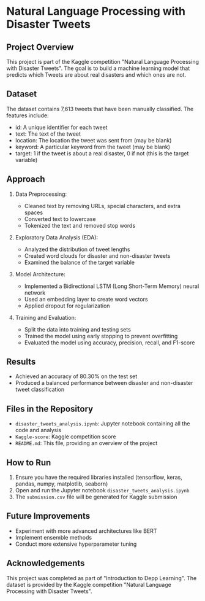 # Natural Language Processing with Disaster Tweets

## Project Overview
This project is part of the Kaggle competition "Natural Language Processing with Disaster Tweets". The goal is to build a machine learning model that predicts which Tweets are about real disasters and which ones are not.

## Dataset
The dataset contains 7,613 tweets that have been manually classified. The features include:
- id: A unique identifier for each tweet
- text: The text of the tweet
- location: The location the tweet was sent from (may be blank)
- keyword: A particular keyword from the tweet (may be blank)
- target: 1 if the tweet is about a real disaster, 0 if not (this is the target variable)

## Approach
1. Data Preprocessing:
   - Cleaned text by removing URLs, special characters, and extra spaces
   - Converted text to lowercase
   - Tokenized the text and removed stop words

2. Exploratory Data Analysis (EDA):
   - Analyzed the distribution of tweet lengths
   - Created word clouds for disaster and non-disaster tweets
   - Examined the balance of the target variable

3. Model Architecture:
   - Implemented a Bidirectional LSTM (Long Short-Term Memory) neural network
   - Used an embedding layer to create word vectors
   - Applied dropout for regularization

4. Training and Evaluation:
   - Split the data into training and testing sets
   - Trained the model using early stopping to prevent overfitting
   - Evaluated the model using accuracy, precision, recall, and F1-score

## Results
- Achieved an accuracy of 80.30% on the test set
- Produced a balanced performance between disaster and non-disaster tweet classification

## Files in the Repository
- `disaster_tweets_analysis.ipynb`: Jupyter notebook containing all the code and analysis
- `Kaggle-score`: Kaggle competition score
- `README.md`: This file, providing an overview of the project

## How to Run
1. Ensure you have the required libraries installed (tensorflow, keras, pandas, numpy, matplotlib, seaborn)
2. Open and run the Jupyter notebook `disaster_tweets_analysis.ipynb`
3. The `submission.csv` file will be generated for Kaggle submission

## Future Improvements
- Experiment with more advanced architectures like BERT
- Implement ensemble methods
- Conduct more extensive hyperparameter tuning

## Acknowledgements
This project was completed as part of "Introduction to Depp Learning". The dataset is provided by the Kaggle competition "Natural Language Processing with Disaster Tweets".
